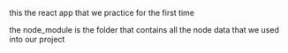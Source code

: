 this the react app that we practice for the first time 

the node_module is the folder that contains all the node data that we used into our project